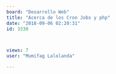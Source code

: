 ```yaml
---
board: "Desarrollo Web"
title: "Acerca de los Cron Jobs y php"
date: "2018-09-06 02:20:31"
id: 3330



views: 7
user: "Mumifag Lalolanda"

---
```

